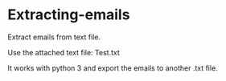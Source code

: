 # Extracting-emails
Extract emails from text file.

Use the attached text file: Test.txt

It works with python 3 and export the emails to another .txt file.
